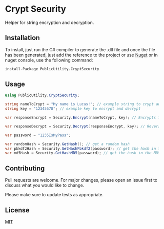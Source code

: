 # Crypt Security

Helper for string encryption and decryption.

## Installation

To install, just run the C# compiler to generate the .dll file and once the file has been generated, just add the reference to the project or use [Nuget](https://www.nuget.org/packages/PublicUtility.CryptSecurity) or in nuget console, use the following command:


```bash
install-Package PublicUtility.CryptSecurity
```

## Usage

```csharp
using PublicUtility.CryptSecurity;

string nameToCrypt = "My name is Lucas!"; // example string to crypt and decrypt
string key = "12345678"; // example key to encrypt and decrypt

var responseEncrypt = Security.Encrypt(nameToCrypt, key); // Encrypts the string using an 8-number encryption key.

var responseDecrypt = Security.Decrypt(responseEncrypt, key); // Reverses encryption using the 8-number key and the previously encrypted string.

var password = "1235IsMyPass";

var randomHash = Security.GetHash(); // get a random hash
var pbkdf2Hash = Security.GetHashPbkdf2(password); // get the hash in the Pbkdf2 format provided with a string
var md5Hash = Security.GetHashMD5(password); // get the hash in the MD5 format provided with a string


```

## Contributing
Pull requests are welcome. For major changes, please open an issue first to discuss what you would like to change.

Please make sure to update tests as appropriate.

## License
[MIT](https://choosealicense.com/licenses/mit/)
